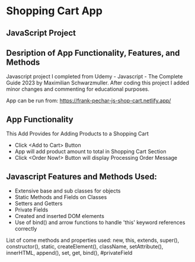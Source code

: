 # Shopping Cart App
## JavaScript Project
## Desription of App Functionality, Features, and Methods

Javascript project I completed from Udemy - Javascript - The Complete Guide 2023 by Maximilian Schwarzmuller. After coding this project I added minor changes and commenting for educational purposes.

App can be run from: https://frank-pechar-js-shop-cart.netlify.app/

## App Functionality

This Add Provides for Adding Products to a Shopping Cart

- Click &lt;Add to Cart&gt; Button
- App will add product amount to total in Shopping Cart Section
- Click &lt;Order Now!&gt; Button will display Processing Order Message

## Javascript Features and Methods Used:

- Extensive base and sub classes for objects 
- Static Methods and Fields on Classes
- Setters and Getters
- Private Fields
- Created and inserted DOM elements
- Use of bind() and arrow functions to handle 'this' keyword references correctly

List of come methods and properties used: new, this, extends, super(), constructor(), static, createElement(), className, setAttribute(), innerHTML, append(), set, get, bind(), #privateField
